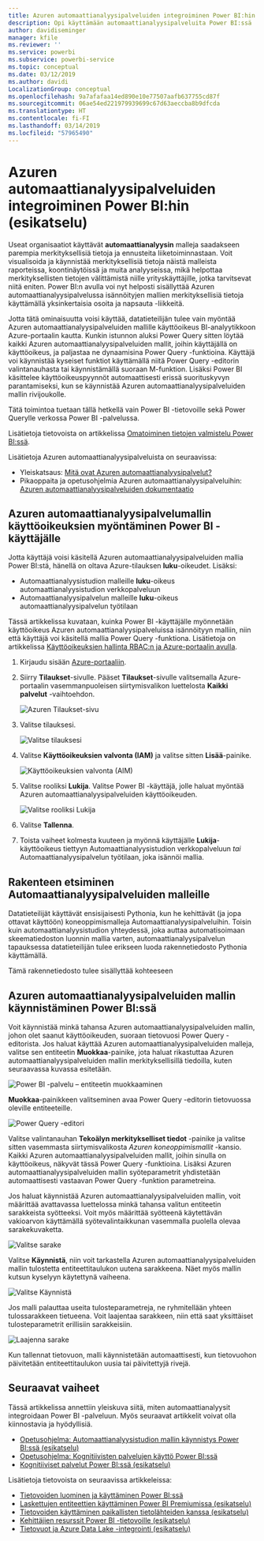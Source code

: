 ```yaml
---
title: Azuren automaattianalyysipalveluiden integroiminen Power BI:hin (esikatselu)
description: Opi käyttämään automaattianalyysipalveluita Power BI:ssä
author: davidiseminger
manager: kfile
ms.reviewer: ''
ms.service: powerbi
ms.subservice: powerbi-service
ms.topic: conceptual
ms.date: 03/12/2019
ms.author: davidi
LocalizationGroup: conceptual
ms.openlocfilehash: 9a7afafaa14ed890e10e77507aafb637755cd87f
ms.sourcegitcommit: 06ae54ed221979939699c67d63aeccba8b9dfcda
ms.translationtype: HT
ms.contentlocale: fi-FI
ms.lasthandoff: 03/14/2019
ms.locfileid: "57965490"
---
```

# <a name="azure-machine-learning-integration-in-power-bi-preview"></a>Azuren automaattianalyysipalveluiden integroiminen Power BI:hin (esikatselu)

Useat organisaatiot käyttävät **automaattianalyysin** malleja saadakseen parempia merkityksellisiä tietoja ja ennusteita liiketoiminnastaan. Voit visualisoida ja käynnistää merkityksellisiä tietoja näistä malleista raporteissa, koontinäytöissä ja muita analyyseissa, mikä helpottaa merkityksellisten tietojen välittämistä niille yrityskäyttäjille, jotka tarvitsevat niitä eniten.  Power BI:n avulla voi nyt helposti sisällyttää Azuren automaattianalyysipalvelussa isännöityjen mallien merkityksellisiä tietoja käyttämällä yksinkertaisia osoita ja napsauta -liikkeitä.

Jotta tätä ominaisuutta voisi käyttää, datatieteilijän tulee vain myöntää Azuren automaattianalyysipalveluiden mallille käyttöoikeus BI-analyytikkoon Azure-portaalin kautta.  Kunkin istunnon aluksi Power Query sitten löytää kaikki Azuren automaattianalyysipalveluiden mallit, joihin käyttäjällä on käyttöoikeus, ja paljastaa ne dynaamisina Power Query -funktioina.  Käyttäjä voi käynnistää kyseiset funktiot käyttämällä niitä Power Query -editorin valintanauhasta tai käynnistämällä suoraan M-funktion. Lisäksi Power BI käsittelee käyttöoikeuspyynnöt automaattisesti erissä suorituskyvyn parantamiseksi, kun se käynnistää Azuren automaattianalyysipalveluiden mallin rivijoukolle.

Tätä toimintoa tuetaan tällä hetkellä vain Power BI -tietovoille sekä Power Querylle verkossa Power BI -palvelussa.

Lisätietoja tietovoista on artikkelissa [Omatoiminen tietojen valmistelu Power BI:ssä](service-dataflows-overview.md).

Lisätietoja Azuren automaattianalyysipalveluista on seuraavissa:

- Yleiskatsaus:  [Mitä ovat Azuren automaattianalyysipalvelut?](https://docs.microsoft.com/azure/machine-learning/service/overview-what-is-azure-ml)
- Pikaoppaita ja opetusohjelmia Azuren automaattianalyysipalveluihin:  [Azuren automaattianalyysipalveluiden dokumentaatio](https://docs.microsoft.com/azure/machine-learning/)

## <a name="granting-access-to-the-azure-ml-model-to-a-power-bi-user"></a>Azuren automaattianalyysipalvelumallin käyttöoikeuksien myöntäminen Power BI -käyttäjälle

Jotta käyttäjä voisi käsitellä Azuren automaattianalyysipalveluiden mallia Power BI:stä, hänellä on oltava Azure-tilauksen **luku**-oikeudet.  Lisäksi:

- Automaattianalyysistudion malleille **luku**-oikeus automaattianalyysistudion verkkopalveluun
- Automaattianalyysipalvelun malleille **luku**-oikeus automaattianalyysipalvelun työtilaan

Tässä artikkelissa kuvataan, kuinka Power BI -käyttäjälle myönnetään käyttöoikeus Azuren automaattianalyysipalveluissa isännöityyn malliin, niin että käyttäjä voi käsitellä mallia Power Query -funktiona.  Lisätietoja on artikkelissa [Käyttöoikeuksien hallinta RBAC:n ja Azure-portaalin avulla](https://docs.microsoft.com/azure/role-based-access-control/role-assignments-portal).

1. Kirjaudu sisään [Azure-portaaliin](https://portal.azure.com).

2. Siirry **Tilaukset**-sivulle. Pääset **Tilaukset**-sivulle valitsemalla Azure-portaalin vasemmanpuoleisen siirtymisvalikon luettelosta **Kaikki palvelut** -vaihtoehdon.

    ![Azuren Tilaukset-sivu](media/service-machine-learning-integration/machine-learning-integration_01.png)

3. Valitse tilauksesi.

    ![Valitse tilauksesi](media/service-machine-learning-integration/machine-learning-integration_02.png)

4. Valitse **Käyttöoikeuksien valvonta (IAM)** ja valitse sitten **Lisää**-painike.

    ![Käyttöoikeuksien valvonta (AIM)](media/service-machine-learning-integration/machine-learning-integration_03.png)

5. Valitse rooliksi **Lukija**. Valitse Power BI -käyttäjä, jolle haluat myöntää Azuren automaattianalyysipalveluiden käyttöoikeuden.

    ![Valitse rooliksi Lukija](media/service-machine-learning-integration/machine-learning-integration_04.png)

6. Valitse **Tallenna**.

7. Toista vaiheet kolmesta kuuteen ja myönnä käyttäjälle **Lukija**-käyttöoikeus tiettyyn Automaattianalyysistudion verkkopalveluun *tai* Automaattianalyysipalvelun työtilaan, joka isännöi mallia.


## <a name="schema-discovery-for-machine-learning-service-models"></a>Rakenteen etsiminen Automaattianalyysipalveluiden malleille

Datatieteilijät käyttävät ensisijaisesti Pythonia, kun he kehittävät (ja jopa ottavat käyttöön) koneoppimismalleja Automaattianalyysipalveluihin.  Toisin kuin automaattianalyysistudion yhteydessä, joka auttaa automatisoimaan skeematiedoston luonnin mallia varten, automaattianalyysipalvelun tapauksessa datatieteilijän tulee erikseen luoda rakennetiedosto Pythonia käyttämällä.

Tämä rakennetiedosto tulee sisällyttää kohteeseen

## <a name="invoking-the-azure-ml-model-in-power-bi"></a>Azuren automaattianalyysipalveluiden mallin käynnistäminen Power BI:ssä

Voit käynnistää minkä tahansa Azuren automaattianalyysipalveluiden mallin, johon olet saanut käyttöoikeuden, suoraan tietovuosi Power Query -editorista. Jos haluat käyttää Azuren automaattianalyysipalveluiden malleja, valitse sen entiteetin **Muokkaa**-painike, jota haluat rikastuttaa Azuren automaattianalyysipalveluiden mallin merkityksellisillä tiedoilla, kuten seuraavassa kuvassa esitetään.

![Power BI -palvelu – entiteetin muokkaaminen](media/service-machine-learning-integration/machine-learning-integration_05.png)

**Muokkaa**-painikkeen valitseminen avaa Power Query -editorin tietovuossa oleville entiteeteille.

![Power Query -editori](media/service-machine-learning-integration/machine-learning-integration_06.png)

Valitse valintanauhan **Tekoälyn merkitykselliset tiedot** -painike ja valitse sitten vasemmasta siirtymisvalikosta _Azuren koneoppimismallit_ -kansio. Kaikki Azuren automaattianalyysipalveluiden mallit, joihin sinulla on käyttöoikeus, näkyvät tässä Power Query -funktioina. Lisäksi Azuren automaattianalyysipalveluiden mallin syöteparametrit yhdistetään automaattisesti vastaavan Power Query -funktion parametreina.

Jos haluat käynnistää Azuren automaattianalyysipalveluiden mallin, voit määrittää avattavassa luettelossa minkä tahansa valitun entiteetin sarakkeista syötteeksi. Voit myös määrittää syötteenä käytettävän vakioarvon käyttämällä syötevalintaikkunan vasemmalla puolella olevaa sarakekuvaketta.

![Valitse sarake](media/service-machine-learning-integration/machine-learning-integration_07.png)

Valitse **Käynnistä**, niin voit tarkastella Azuren automaattianalyysipalveluiden mallin tulostetta entiteettitaulukon uutena sarakkeena. Näet myös mallin kutsun kyselyyn käytettynä vaiheena.

![Valitse Käynnistä](media/service-machine-learning-integration/machine-learning-integration_08.png)

Jos malli palauttaa useita tulosteparametreja, ne ryhmitellään yhteen tulossarakkeen tietueena. Voit laajentaa sarakkeen, niin että saat yksittäiset tulosteparametrit erillisiin sarakkeisiin.

![Laajenna sarake](media/service-machine-learning-integration/machine-learning-integration_09.png)

Kun tallennat tietovuon, malli käynnistetään automaattisesti, kun tietovuohon päivitetään entiteettitaulukon uusia tai päivitettyjä rivejä.

## <a name="next-steps"></a>Seuraavat vaiheet

Tässä artikkelissa annettiin yleiskuva siitä, miten automaattianalyysit integroidaan Power BI -palveluun. Myös seuraavat artikkelit voivat olla kiinnostavia ja hyödyllisiä. 

* [Opetusohjelma: Automaattianalyysistudion mallin käynnistys Power BI:ssä (esikatselu)](service-tutorial-invoke-machine-learning-model.md)
* [Opetusohjelma: Kognitiivisten palvelujen käyttö Power BI:ssä](service-tutorial-use-cognitive-services.md)
* [Kognitiiviset palvelut Power BI:ssä (esikatselu)](service-cognitive-services.md)

Lisätietoja tietovoista on seuraavissa artikkeleissa:
* [Tietovoiden luominen ja käyttäminen Power BI:ssä](service-dataflows-create-use.md)
* [Laskettujen entiteettien käyttäminen Power BI Premiumissa (esikatselu)](service-dataflows-computed-entities-premium.md)
* [Tietovoiden käyttäminen paikallisten tietolähteiden kanssa (esikatselu)](service-dataflows-on-premises-gateways.md)
* [Kehittäjien resurssit Power BI -tietovoille (esikatselu)](service-dataflows-developer-resources.md)
* [Tietovuot ja Azure Data Lake -integrointi (esikatselu)](service-dataflows-azure-data-lake-integration.md)


